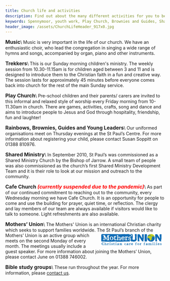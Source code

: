 ```yaml
---
title: Church life and activities
description: Find out about the many different activities for you to be part of and get involved with.
keywords: Spennymoor, youth work, Play Church, Brownies and Guides, Shared Ministry, Open Church, Church Reaching out to People, The Mothers' Union, Prayer groups,
header_image: /assets/ChurchLifeHeader_917x0.jpg
---
```

<span style="font-size: medium;">**Music**</span>\\
Music is very important in the life of our church. We have an enthusiastic choir, who lead the congregation in singing a wide range of hymns and songs, accompanied by organ, piano and other instruments.

<span style="font-size: medium;">**Trekkers**</span>\\
This is our Sunday morning children's ministry. The weekly session from 10.30-11.15am is for children aged between 3 and 11 and is designed to introduce them to the Christian faith in a fun and creative way. The session lasts for approximately 45 minutes before everyone comes back into church for the rest of the main Sunday service.

<span style="font-size: medium;">**Play Church**</span>\\
Pre-school children and their parents/ carers are invited to this informal and relaxed style of worship every Friday morning from 10-11.30am in church. There are games, activities, crafts, song and dance and aims to introduce people to Jesus and God through hospitality, friendship, fun and laughter!

<span style="font-size: medium">**Rainbows, Brownies, Guides and Young Leaders**</span>\\
Our uniformed organisations meet on Thursday evenings at the St Paul’s Centre. For more information about registering your child, please contact Susan Soppitt on 01388 810976.

<span style="font-size: medium;">**Shared Ministry**</span>\\
In September 2010, St Paul’s was commissioned as a Shared Ministry Church by the Bishop of Jarrow. A small team of people was also commissioned as the church’s first Shared Ministry Development Team and it is their role to look at our mission and outreach to the community.

<span style="font-size: medium">**Cafe Church <span style="color: rgb(255, 0, 0);">_(currently suspended due to the pandemic)_</span>**</span>\\
As part of our continued commitment to reaching out to the community, every Wednesday morning we have Cafe Church. It is an opportunity for people to come and use the building for prayer, quiet time, or reflection. The clergy and lay members of our team are always available if visitors would like to talk to someone. Light refreshments are also available.

<span style="font-size: medium">**Mothers’ Union**</span>\\
The Mothers' Union is an international Christian charity which seeks to support families worldwide. The <img hspace="5" alt="Mothers' Union logo" align="right" width="200" height="43" src="/assets/MothersUnion.jpg"/>St Paul’s branch of the Mothers’ Union is an active group which meets on the second Monday of every month. The meetings usually include a guest speaker. For more information about joining the Mothers’ Union, please contact June on 01388 746002.

<span style="font-size: medium">**Bible study groups**</span>\\
These run throughout the year. For more information, please [contact us](mailto:office@stpaulsspennymoor.co.uk?subject=Prayer%20group%20request).
